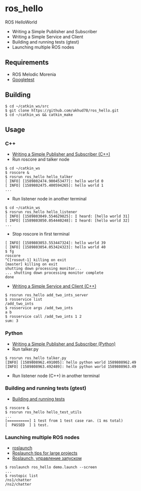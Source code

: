 # ros_hello
ROS HelloWorld

- Writing a Simple Publisher and Subscriber
- Writing a Simple Service and Client
- Building and running tests (gtest)
- Launching multiple ROS nodes

## Requirements
- ROS Melodic Morenia
- [Googletest](https://github.com/google/googletest)

## Building
```
$ cd ~/catkin_ws/src
$ git clone https://github.com/akhud78/ros_hello.git
$ cd ~/catkin_ws && catkin_make
```

## Usage
### C++
- [Writing a Simple Publisher and Subscriber (C++)](http://wiki.ros.org/ROS/Tutorials/WritingPublisherSubscriber%28c%2B%2B%29)
- Run roscore and talker node
```
$ cd ~/catkin_ws
$ roscore &
$ rosrun ros_hello hello_talker
[ INFO] [1589802474.900453477]: hello world 0
[ INFO] [1589802475.400594265]: hello world 1
...
```
- Run listener node in another terminal
```
$ cd ~/catkin_ws
$ rosrun ros_hello hello_listener
[ INFO] [1589803049.554629825]: I heard: [hello world 31]
[ INFO] [1589803050.054440248]: I heard: [hello world 32]
...
```
- Stop roscore in first terminal
```
[ INFO] [1589803053.553447324]: hello world 39
[ INFO] [1589803054.053424323]: hello world 40
$ fg
roscore
^C[rosout-1] killing on exit
[master] killing on exit
shutting down processing monitor...
... shutting down processing monitor complete
done
```
- [Writing a Simple Service and Client (C++)](http://wiki.ros.org/ROS/Tutorials/WritingServiceClient%28c%2B%2B%29)
```
$ rosrun ros_hello add_two_ints_server
$ rosservice list
/add_two_ints
$ rosservice args /add_two_ints
a b
$ rosservice call /add_two_ints 1 2
sum: 3
```
### Python
- [Writing a Simple Publisher and Subscriber (Python)](http://wiki.ros.org/ROS/Tutorials/WritingPublisherSubscriber%28python%29)
- Run talker.py
```
$ rosrun ros_hello talker.py
[INFO] [1589808962.491005]: hello python world 1589808962.49
[INFO] [1589808963.492489]: hello python world 1589808963.49
```
- Run listener node (C++) in another terminal
### Building and running tests (gtest)
- [Building and running tests](http://wiki.ros.org/gtest)
```
$ roscore &
$ rosrun ros_hello hello_test_utils
...
[==========] 1 test from 1 test case ran. (1 ms total)
[  PASSED  ] 1 test.
```
### Launching multiple ROS nodes
- [roslaunch](http://wiki.ros.org/roslaunch)
- [Roslaunch tips for large projects](http://wiki.ros.org/roslaunch/Tutorials/Roslaunch%20tips%20for%20larger%20projects)
- [Roslaunch, управление запуском](http://docs.voltbro.ru/starting-ros/administrirovanie-ros/roslaunch.html)
```
$ roslaunch ros_hello demo.launch --screen
...
$ rostopic list
/ns1/chatter
/ns2/chatter
```
